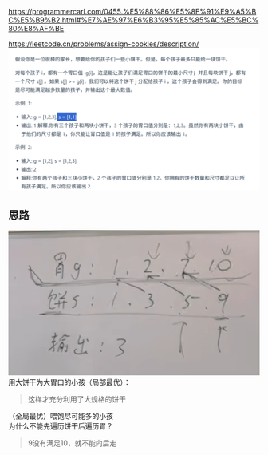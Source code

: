 https://programmercarl.com/0455.%E5%88%86%E5%8F%91%E9%A5%BC%E5%B9%B2.html#%E7%AE%97%E6%B3%95%E5%85%AC%E5%BC%80%E8%AF%BE

https://leetcode.cn/problems/assign-cookies/description/
![img_9.png](img_9.png)

## 思路
![img.png](img.png)
用大饼干为大胃口的小孩（局部最优）：  
>这样才充分利用了大规格的饼干

（全局最优）喂饱尽可能多的小孩  
为什么不能先遍历饼干后遍历胃？
>9没有满足10，就不能向后走

